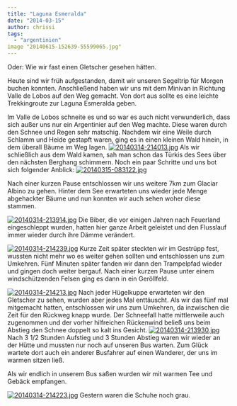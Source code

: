 ```yaml
---
title: "Laguna Esmeralda"
date: "2014-03-15"
author: chrissi
tags: 
  - "argentinien"
image "20140615-152639-55599065.jpg"
---
```


Oder: Wie wir fast einen Gletscher gesehen hätten.

Heute sind wir früh aufgestanden, damit wir unseren Segeltrip für Morgen buchen konnten. Anschließend haben wir uns mit dem Minivan in Richtung Valle de Lobos auf den Weg gemacht. Von dort aus sollte es eine leichte Trekkingroute zur Laguna Esmeralda geben.

Im Valle de Lobos schneite es und so war es auch nicht verwunderlich, dass sich außer uns nur ein Argentinier auf den Weg machte. Diese waren durch den Schnee und Regen sehr matschig. Nachdem wir eine Weile durch Schlamm und Heide gestapft waren, ging es in einen kleinen Wald hinein, in dem überall Bäume im Weg lagen. [![20140314-214013.jpg](images/20140314-214013.jpg)](https://hafenstrand.wordpress.com/wp-content/uploads/2014/03/20140314-214013.jpg) Als wir schließlich aus dem Wald kamen, sah man schon das Türkis des Sees über den nächsten Berghang schimmern. Noch ein paar Schritte und uns bot sich folgender Anblick: [![20140315-083122.jpg](images/20140315-083122.jpg)](https://hafenstrand.wordpress.com/wp-content/uploads/2014/03/20140315-083122.jpg)

Nach einer kurzen Pause entschlossen wir uns weitere 7km zum Glaciar Albino zu gehen. Hinter dem See erwarteten uns wieder jede Menge abgehackter Bäume und nun konnten wir auch sehen woher diese stammen.

[![20140314-213914.jpg](images/20140314-213914.jpg)](https://hafenstrand.wordpress.com/wp-content/uploads/2014/03/20140314-213914.jpg) Die Biber, die vor einigen Jahren nach Feuerland eingeschleppt wurden, hatten hier ganze Arbeit geleistet und den Flusslauf immer wieder durch ihre Dämme verändert.

[![20140314-214239.jpg](images/20140314-214239.jpg)](https://hafenstrand.wordpress.com/wp-content/uploads/2014/03/20140314-214239.jpg) Kurze Zeit später steckten wir im Gestrüpp fest, wussten nicht mehr wo es weiter gehen sollten und entschlossen uns zum Umkehren. Fünf Minuten später fanden wir dann den Trampelpfad wieder und gingen doch weiter bergauf. Nach einer kurzen Pause unter einem windschützenden Felsen ging es dann in ein Geröllfeld.

[![20140314-214213.jpg](images/20140314-214213.jpg)](https://hafenstrand.wordpress.com/wp-content/uploads/2014/03/20140314-214213.jpg) Nach jeder Hügelkuppe erwarteten wir den Gletscher zu sehen, wurden aber jedes Mal enttäuscht. Als wir das fünf mal mitgemacht hatten, entschlossen wir uns zum Umkehren, da inzwischen die Zeit für den Rückweg knapp wurde. Der Schneefall hatte mittlerweile auch zugenommen und der vorher hilfreichen Rückenwind beließ uns beim Abstieg den Schnee doppelt so kalt ins Gesicht. [![20140314-213930.jpg](images/20140314-213930.jpg)](https://hafenstrand.wordpress.com/wp-content/uploads/2014/03/20140314-213930.jpg) Nach 3 1/2 Stunden Aufstieg und 3 Stunden Abstieg waren wir wieder an der Hütte und mussten nur noch auf unseren Bus warten. Zum Glück wartete dort auch ein anderer Busfahrer auf einen Wanderer, der uns im warmen sitzen ließ.

Als wir endlich in unserem Bus saßen wurden wir mit warmen Tee und Gebäck empfangen.

[![20140314-214223.jpg](images/20140314-214223.jpg)](https://hafenstrand.wordpress.com/wp-content/uploads/2014/03/20140314-214223.jpg) Gestern waren die Schuhe noch grau.
